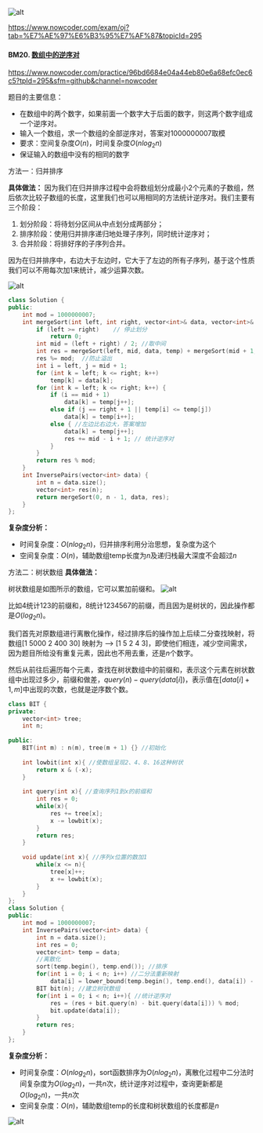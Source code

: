 ![alt](https://uploadfiles.nowcoder.com/bm/top101-head.jpg)

https://www.nowcoder.com/exam/oj?tab=%E7%AE%97%E6%B3%95%E7%AF%87&topicId=295
 

#### BM20. [数组中的逆序对](https://www.nowcoder.com/practice/96bd6684e04a44eb80e6a68efc0ec6c5?tpId=295&sfm=github&channel=nowcoder)

https://www.nowcoder.com/practice/96bd6684e04a44eb80e6a68efc0ec6c5?tpId=295&sfm=github&channel=nowcoder

题目的主要信息：

- 在数组中的两个数字，如果前面一个数字大于后面的数字，则这两个数字组成一个逆序对。
- 输入一个数组，求一个数组的全部逆序对，答案对1000000007取模
- 要求：空间复杂度$O(n)$，时间复杂度$O(nlog_2n)$
- 保证输入的数组中没有的相同的数字

方法一：归并排序

**具体做法：**
因为我们在归并排序过程中会将数组划分成最小2个元素的子数组，然后依次比较子数组的长度，这里我们也可以用相同的方法统计逆序对。我们主要有三个阶段：

1. 划分阶段：将待划分区间从中点划分成两部分；
2. 排序阶段：使用归并排序递归地处理子序列，同时统计逆序对；
3. 合并阶段：将排好序的子序列合并。

因为在归并排序中，右边大于左边时，它大于了左边的所有子序列，基于这个性质我们可以不用每次加1来统计，减少运算次数。

![alt](https://uploadfiles.nowcoder.com/images/20211002/397721558_1633173661063/9B3B4FC6DF511386B64F347BE04156FC)

```c++
class Solution {
public:
    int mod = 1000000007;
    int mergeSort(int left, int right, vector<int>& data, vector<int>& temp){
        if (left >= right)    // 停止划分
            return 0;
        int mid = (left + right) / 2; //取中间
        int res = mergeSort(left, mid, data, temp) + mergeSort(mid + 1, right, data, temp); //左右划分
        res %= mod;  //防止溢出
        int i = left, j = mid + 1;
        for (int k = left; k <= right; k++)
            temp[k] = data[k];
        for (int k = left; k <= right; k++) {
            if (i == mid + 1)
                data[k] = temp[j++];
            else if (j == right + 1 || temp[i] <= temp[j])
                data[k] = temp[i++];
            else { //左边比右边大，答案增加
                data[k] = temp[j++];
                res += mid - i + 1; // 统计逆序对
            }
        }
        return res % mod;
    }
    int InversePairs(vector<int> data) {
        int n = data.size();
        vector<int> res(n);
        return mergeSort(0, n - 1, data, res);
    }
};
```

**复杂度分析：**
- 时间复杂度：$O(nlog_2n)$，归并排序利用分治思想，复杂度为这个
- 空间复杂度：$O(n)$，辅助数组temp长度为$n$及递归栈最大深度不会超过$n$


方法二：树状数组
**具体做法：**

树状数组是如图所示的数组，它可以累加前缀和。
![alt](https://uploadfiles.nowcoder.com/images/20211002/397721558_1633175702555/4A47A0DB6E60853DEDFCFDF08A5CA249)

比如4统计123的前缀和，8统计1234567的前缀，而且因为是树状的，因此操作都是$O(log_2n)$。

我们首先对原数组进行离散化操作，经过排序后的操作加上后续二分查找映射，将 数组[1 5000 2 400 30] 映射为 ——> [1 5 2 4 3]，即使他们相连，减少空间需求，因为题目所给没有重复元素，因此也不用去重，还是$n$个数字。

然后从前往后遍历每个元素，查找在树状数组中的前缀和，表示这个元素在树状数组中出现过多少，前缀和做差，$query(n)-query(data[i])$，表示值在$[data[i]+1,m]$中出现的次数，也就是逆序数个数。

```c++
class BIT {
private:
    vector<int> tree;
    int n;
    
public:
    BIT(int m) : n(m), tree(m + 1) {} //初始化
    
    int lowbit(int x){ //使数组呈现2、4、8、16这种树状
        return x & (-x);
    }
    
    int query(int x){ //查询序列1到x的前缀和
        int res = 0;
        while(x){
            res += tree[x];
            x -= lowbit(x);
        }
        return res;
    }
    
    void update(int x){ //序列x位置的数加1
        while(x <= n){
            tree[x]++;
            x += lowbit(x);
        }
    }
};
class Solution {
public:
    int mod = 1000000007;
    int InversePairs(vector<int> data) {
        int n = data.size();
        int res = 0;
        vector<int> temp = data;
        //离散化
        sort(temp.begin(), temp.end()); //排序
        for(int i = 0; i < n; i++) //二分法重新映射
            data[i] = lower_bound(temp.begin(), temp.end(), data[i]) - temp.begin() + 1;
        BIT bit(n); //建立树状数组
        for(int i = 0; i < n; i++){ //统计逆序对
            res = (res + bit.query(n) - bit.query(data[i])) % mod;
            bit.update(data[i]);
        }
        return res;
    }
};
```

**复杂度分析：**
- 时间复杂度：$O(nlog_2n)$，sort函数排序为$O(nlog_2n)$，离散化过程中二分法时间复杂度为$O(log_2n)$，一共$n$次，统计逆序对过程中，查询更新都是$O(log_2n)$，一共$n$次
- 空间复杂度：$O(n)$，辅助数组temp的长度和树状数组的长度都是$n$

![alt](https://uploadfiles.nowcoder.com/bm/top101-tail.jpg)